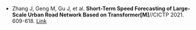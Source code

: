 * Zhang J, Geng M, Gu J, et al. <b>Short-Term Speed Forecasting of Large-Scale Urban Road Network Based on Transformer[M]</b>//CICTP 2021. 609-618. [Link](https://ascelibrary.org/doi/abs/10.1061/9780784483565.059)
